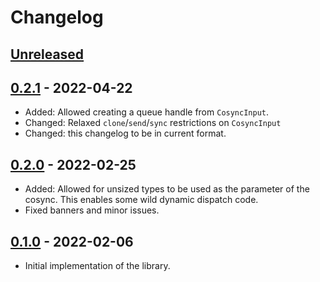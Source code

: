 # Changelog

## [Unreleased]

## [0.2.1] - 2022-04-22

- Added: Allowed creating a queue handle from `CosyncInput`.
- Changed: Relaxed `clone`/`send`/`sync` restrictions on `CosyncInput`
- Changed: this changelog to be in current format.

## [0.2.0] - 2022-02-25

- Added: Allowed for unsized types to be used as the parameter of the cosync. This enables some wild dynamic dispatch code.
- Fixed banners and minor issues.

## [0.1.0] - 2022-02-06

- Initial implementation of the library.

[unreleased]: https://github.com/sanbox-irl/cosync/compare/v0.2.1...HEAD
[0.2.1]: https://github.com/sanbox-irl/cosync/compare/v0.2.0...v0.2.1
[0.2.0]: https://github.com/sanbox-irl/cosync/compare/v0.1.0...v0.2.0
[0.1.0]: https://github.com/sanbox-irl/cosync/releases/tag/v0.1.0
